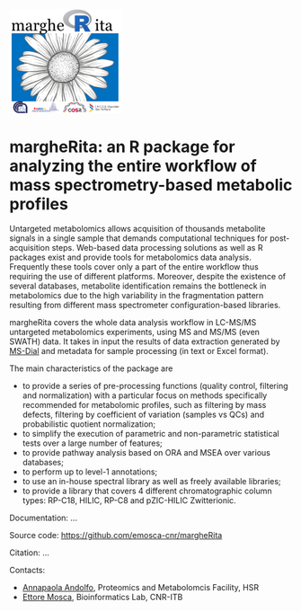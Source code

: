 <img src="vignettes/images/logo.png" width="200">

# margheRita: an R package for analyzing the entire workflow of mass spectrometry-based metabolic profiles

Untargeted metabolomics allows acquisition of thousands metabolite signals in a single sample that demands computational techniques for post-acquisition steps. Web-based data processing solutions as well as R packages exist and provide tools for metabolomics data analysis. Frequently these tools cover only a part of the entire workflow thus requiring the use of different platforms. Moreover, despite the existence of several databases, metabolite identification remains the bottleneck in metabolomics due to the high variability in the fragmentation pattern resulting from different mass spectrometer configuration-based libraries.

margheRita covers the whole data analysis workflow in LC-MS/MS untargeted metabolomics experiments, using MS and MS/MS (even SWATH) data. It takes in input the results of data extraction generated by [MS-Dial](http://prime.psc.riken.jp/compms/msdial/main.html) and metadata for sample processing (in text or Excel format).

The main characteristics of the package are
- to provide a series of pre-processing functions (quality control, filtering and normalization) with a particular focus on methods specifically recommended for metabolomic profiles, such as filtering by mass defects, filtering by coefficient of variation (samples vs QCs) and probabilistic quotient normalization;
- to simplify the execution of parametric and non-parametric statistical tests over a large number of features;
- to provide pathway analysis based on ORA and MSEA over various databases;
- to perform up to level-1 annotations;
- to use an in-house spectral library as well as freely available libraries;
- to provide a library that covers 4 different chromatographic column types: RP-C18, HILIC, RP-C8 and pZIC-HILIC Zwitterionic.

Documentation: ...

Source code: https://github.com/emosca-cnr/margheRita

Citation: ...

Contacts:

- [Annapaola Andolfo](https://research.hsr.it/en/core-facilities/promefa/annapaola-andolfo.html), Proteomics and Metabolomcis Facility, HSR
- [Ettore Mosca](https://www.itb.cnr.it/en/institute/staff/ettore-mosca), Bioinformatics Lab, CNR-ITB
